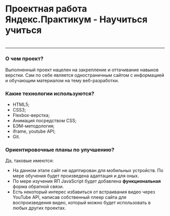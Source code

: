 # Проектная работа Яндекс.Практикум - Научиться учиться
# 
---
### О чем проект?
Выполненный проект нацелен на закрепление и оттачивание навыков верстки.
Сам по себе является одностраничным сайтом с информацией и обучающим материалом на тему веб-разработки.
### Какие технологии используются?
* HTML5;
* CSS3;
* Flexbox-верстка;
* Анимация посредством CSS;
* БЭМ-методология;
* iframe, youtube API;
* Git.
### Ориентировочные планы по улучшению?
Да, таковые имеются:
* На данном этапе сайт не адаптирован для мобильных устройств. По мере обучения будет произведена адаптация и для оных.
* По мере изучения ЯП JavaScript будет добавлена __функциональная__ форма обратной связи.
* Есть некоторый интерес избавиться от встраивания видео через YouTube API, написав собственный плеер сайта для воспроизведения видео, который можно будет использовать в любых других проектах.